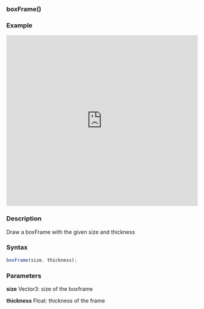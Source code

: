 ### boxFrame()

### Example
<iframe width="100%" height="450px" src="https://shaderpark.netlify.com/sculpture/-N-n_3NsrdLH20qIbz18?example=true&embed=true" frameborder="0"></iframe>

### Description
Draw a boxFrame with the given size and thickness

### Syntax
```js
boxFrame(size, thickness);
```

### Parameters
**size** Vector3: size of the boxframe

**thickness** Float: thickness of the frame